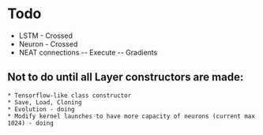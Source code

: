 # Todo

- LSTM - Crossed
- Neuron - Crossed
- NEAT connections
	-- Execute
	-- Gradients

## Not to do until all Layer constructors are made:
	* Tensorflow-like class constructor
	* Save, Load, Cloning
	* Evolution - doing
	* Modify kernel launches to have more capacity of neurons (current max 1024) - doing